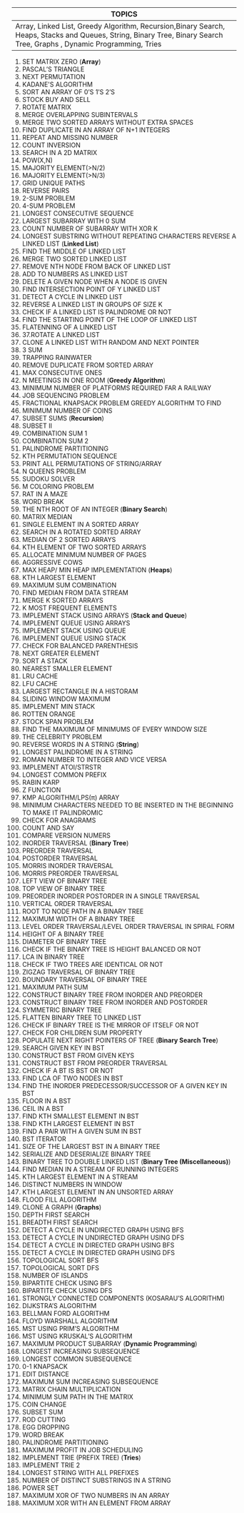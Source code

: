 |**TOPICS**|
|-|
|Array, Linked List, Greedy Algorithm, Recursion,Binary Search, Heaps, Stacks and Queues, String, Binary Tree, Binary Search Tree, Graphs , Dynamic Programming, Tries

1. SET MATRIX ZERO (**Array**)
2. PASCAL’S TRIANGLE
3. NEXT PERMUTATION 
4. KADANE'S ALGORITHM
5. SORT AN ARRAY OF 0’S 1’S 2’S
6. STOCK BUY AND SELL 
7. ROTATE MATRIX 
8. MERGE OVERLAPPING SUBINTERVALS 
9. MERGE TWO SORTED ARRAYS WITHOUT EXTRA SPACES 
10. FIND DUPLICATE IN AN ARRAY OF N+1 INTEGERS 
11. REPEAT AND MISSING NUMBER 
12. COUNT INVERSION
13. SEARCH IN A 2D MATRIX 
14. POW(X,N) 
15. MAJORITY ELEMENT(>N/2) 
16. MAJORITY ELEMENT(>N/3) 
17. GRID UNIQUE PATHS 
18. REVERSE PAIRS 
19. 2-SUM PROBLEM 
20. 4-SUM PROBLEM 
21. LONGEST CONSECUTIVE SEQUENCE 
22. LARGEST SUBARRAY WITH 0 SUM 
23. COUNT NUMBER OF SUBARRAY WITH XOR K 
24. LONGEST SUBSTRING WITHOUT REPEATING CHARACTERS
REVERSE A LINKED LIST  (**Linked List**)
25. FIND THE MIDDLE OF LINKED LIST 
26. MERGE TWO SORTED LINKED LIST 
27. REMOVE NTH NODE FROM BACK OF LINKED LIST 
28. ADD TO NUMBERS AS LINKED LIST 
29. DELETE A GIVEN NODE WHEN A NODE IS GIVEN 
30. FIND INTERSECTION POINT OF Y LINKED LIST 
31. DETECT A CYCLE IN LINKED LIST 
32. REVERSE A LINKED LIST IN GROUPS OF SIZE K 
33. CHECK IF A LINKED LIST IS PALINDROME OR NOT 
34. FIND THE STARTING POINT OF THE LOOP OF LINKED LIST 
35. FLATENNING OF A LINKED LIST 
36. 37.ROTATE A LINKED LIST 
37. CLONE A LINKED LIST WITH RANDOM AND NEXT POINTER 
38. 3 SUM 
39. TRAPPING RAINWATER 
40. REMOVE DUPLICATE FROM SORTED ARRAY
41. MAX CONSECUTIVE ONES 
42. N MEETINGS IN ONE ROOM  (**Greedy Algorithm**)
43. MINIMUM NUMBER OF PLATFORMS REQUIRED FAR A RAILWAY 
44. JOB SEQUENCING PROBLEM 
45. FRACTIONAL KNAPSACK PROBLEM GREEDY ALGORITHM TO FIND
46. MINIMUM NUMBER OF COINS 
47. SUBSET SUMS  (**Recursion**)
48. SUBSET II 
49. COMBINATION SUM 1 
50. COMBINATION SUM 2 
51. PALINDROME PARTITIONING 
52. KTH PERMUTATION SEQUENCE 
53. PRINT ALL PERMUTATIONS OF STRING/ARRAY 
54. N QUEENS PROBLEM 
55. SUDOKU SOLVER 
56. M COLORING PROBLEM 
57. RAT IN A MAZE 
58. WORD BREAK
59. THE NTH ROOT OF AN INTEGER  (**Binary Search**)
60. MATRIX MEDIAN 
61. SINGLE ELEMENT IN A SORTED ARRAY 
62. SEARCH IN A ROTATED SORTED ARRAY 
63. MEDIAN OF 2 SORTED ARRAYS 
64. KTH ELEMENT OF TWO SORTED ARRAYS 
65. ALLOCATE MINIMUM NUMBER OF PAGES 
66. AGGRESSIVE COWS
67. MAX HEAP/ MIN HEAP IMPLEMENTATION (**Heaps**) 
68. KTH LARGEST ELEMENT
69. MAXIMUM SUM COMBINATION
70. FIND MEDIAN FROM DATA STREAM
71. MERGE K SORTED ARRAYS
72. K MOST FREQUENT ELEMENTS
73. IMPLEMENT STACK USING ARRAYS (**Stack and Queue**)
74. IMPLEMENT QUEUE USING ARRAYS
75. IMPLEMENT STACK USING QUEUE
76. IMPLEMENT QUEUE USING STACK
77. CHECK FOR BALANCED PARENTHESIS
78. NEXT GREATER ELEMENT
79. SORT A STACK
80. NEAREST SMALLER ELEMENT
81. LRU CACHE
82. LFU CACHE
83. LARGEST RECTANGLE IN A HISTORAM
84. SLIDING WINDOW MAXIMUM
85. IMPLEMENT MIN STACK
86. ROTTEN ORANGE
87. STOCK SPAN PROBLEM
88. FIND THE MAXIMUM OF MINIMUMS OF EVERY WINDOW SIZE
89. THE CELEBRITY PROBLEM
90. REVERSE WORDS IN A STRING (**String**)
91. LONGEST PALINDROME IN A STRING
92. ROMAN NUMBER TO INTEGER AND VICE VERSA
93. IMPLEMENT ATOI/STRSTR
94. LONGEST COMMON PREFIX
95. RABIN KARP
96. Z FUNCTION
97. KMP ALGORITHM/LPS(π) ARRAY
98. MINIMUM CHARACTERS NEEDED TO BE INSERTED IN THE BEGINNING TO MAKE IT PALINDROMIC
99. CHECK FOR ANAGRAMS
100. COUNT AND SAY
101. COMPARE VERSION NUMERS
102. INORDER TRAVERSAL (**Binary Tree**)
103. PREORDER TRAVERSAL
104. POSTORDER TRAVERSAL
105. MORRIS INORDER TRAVERSAL
106. MORRIS PREORDER TRAVERSAL
107. LEFT VIEW OF BINARY TREE
108. TOP VIEW OF BINARY TREE
109. PREORDER INORDER POSTORDER IN A SINGLE TRAVERSAL
110. VERTICAL ORDER TRAVERSAL
111. ROOT TO NODE PATH IN A BINARY TREE
112. MAXIMUM WIDTH OF A BINARY TREE
113. LEVEL ORDER TRAVERSAL/LEVEL ORDER TRAVERSAL IN SPIRAL FORM
114. HEIGHT OF A BINARY TREE
115. DIAMETER OF BINARY TREE
116. CHECK IF THE BINARY TREE IS HEIGHT BALANCED OR NOT
117. LCA IN BINARY TREE
118. CHECK IF TWO TREES ARE IDENTICAL OR NOT
119. ZIGZAG TRAVERSAL OF BINARY TREE
120. BOUNDARY TRAVERSAL OF BINARY TREE
121. MAXIMUM PATH SUM
122. CONSTRUCT BINARY TREE FROM INORDER AND PREORDER
123. CONSTRUCT BINARY TREE FROM INORDER AND POSTORDER
124. SYMMETRIC BINARY TREE
125. FLATTEN BINARY TREE TO LINKED LIST
126. CHECK IF BINARY TREE IS THE MIRROR OF ITSELF OR NOT
127. CHECK FOR CHILDREN SUM PROPERTY
128. POPULATE NEXT RIGHT POINTERS OF TREE (**Binary Search Tree**)
129. SEARCH GIVEN KEY IN BST
130. CONSTRUCT BST FROM GIVEN KEYS
131. CONSTRUCT BST FROM PREORDER TRAVERSAL
132. CHECK IF A BT IS BST OR NOT
133. FIND LCA OF TWO NODES IN BST
134. FIND THE INORDER PREDECESSOR/SUCCESSOR OF A GIVEN KEY IN BST
135. FLOOR IN A BST
136. CEIL IN A BST
137. FIND KTH SMALLEST ELEMENT IN BST
138. FIND KTH LARGEST ELEMENT IN BST
139. FIND A PAIR WITH A GIVEN SUM IN BST
140. BST ITERATOR
141. SIZE OF THE LARGEST BST IN A BINARY TREE
142. SERIALIZE AND DESERIALIZE BINARY TREE
143. BINARY TREE TO DOUBLE LINKED LIST (**Binary Tree (Miscellaneous)**)
144. FIND MEDIAN IN A STREAM OF RUNNING INTEGERS
145. KTH LARGEST ELEMENT IN A STREAM
146. DISTINCT NUMBERS IN WINDOW
147. KTH LARGEST ELEMENT IN AN UNSORTED ARRAY
148. FLOOD FILL ALGORITHM
149. CLONE A GRAPH (**Graphs**)
150. DEPTH FIRST SEARCH
151. BREADTH FIRST SEARCH
152. DETECT A CYCLE IN UNDIRECTED GRAPH USING BFS
153. DETECT A CYCLE IN UNDIRECTED GRAPH USING DFS
154. DETECT A CYCLE IN DIRECTED GRAPH USING BFS
155. DETECT A CYCLE IN DIRECTED GRAPH USING DFS
156. TOPOLOGICAL SORT BFS
157. TOPOLOGICAL SORT DFS
158. NUMBER OF ISLANDS
159. BIPARTITE CHECK USING BFS
160. BIPARTITE CHECK USING DFS
161. STRONGLY CONNECTED COMPONENTS (KOSARAU’S ALGORITHM)
162. DIJKSTRA’S ALGORITHM
163. BELLMAN FORD ALGORITHM
164. FLOYD WARSHALL ALGORITHM
165. MST USING PRIM’S ALGORITHM
166. MST USING KRUSKAL’S ALGORITHM
167. MAXIMUM PRODUCT SUBARRAY (**Dynamic Programming**)
168. LONGEST INCREASING SUBSEQUENCE
169. LONGEST COMMON SUBSEQUENCE
170. 0-1 KNAPSACK
171. EDIT DISTANCE
172. MAXIMUM SUM INCREASING SUBSEQUENCE
173. MATRIX CHAIN MULTIPLICATION
174. MINIMUM SUM PATH IN THE MATRIX
175. COIN CHANGE
176. SUBSET SUM
177. ROD CUTTING
178. EGG DROPPING
179. WORD BREAK
180. PALINDROME PARTITIONING
181. MAXIMUM PROFIT IN JOB SCHEDULING
182. IMPLEMENT TRIE (PREFIX TREE) (**Tries**)
183. IMPLEMENT TRIE 2
184. LONGEST STRING WITH ALL PREFIXES
185. NUMBER OF DISTINCT SUBSTRINGS IN A STRING
186. POWER SET
187. MAXIMUM XOR OF TWO NUMBERS IN AN ARRAY
188. MAXIMUM XOR WITH AN ELEMENT FROM ARRAY